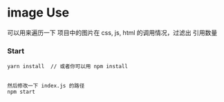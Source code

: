 # image Use 

可以用来遍历一下 项目中的图片在 css, js, html 的调用情况，过滤出 引用数量


### Start 

	yarn install  // 或者你可以用 npm install


	然后修改一下 index.js 的路径
	npm start